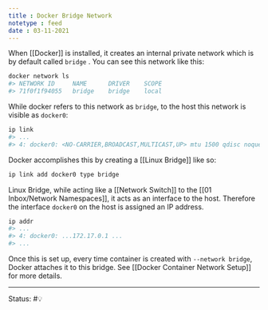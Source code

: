 ```yaml
---
title : Docker Bridge Network
notetype : feed
date : 03-11-2021
---
```


When [[Docker]] is installed, it creates an internal private network which is by default called `bridge` . You can see this network like this:

```bash
docker network ls
#> NETWORK ID     NAME      DRIVER    SCOPE
#> 71f0f1f94055   bridge    bridge    local
```

While docker refers to this network as `bridge`, to the host this network is visible as `docker0`:

```bash
ip link
#> ...
#> 4: docker0: <NO-CARRIER,BROADCAST,MULTICAST,UP> mtu 1500 qdisc noqueue state DOWN mode DEFAULT group default
```

Docker accomplishes this by creating a [[Linux Bridge]] like so:

```bash
ip link add docker0 type bridge
```

Linux Bridge, while acting like a [[Network Switch]] to the [[01 Inbox/Network Namespaces]], it acts as an interface to the host. Therefore the interface `docker0` on the host is assigned an IP address.

```bash
ip addr
#> ...
#> 4: docker0: ...172.17.0.1 ...
#> ...
```

Once this is set up, every time container is created with `--network bridge`, Docker attaches it to this bridge. See [[Docker Container Network Setup]] for more details.




-----

Status: #💡 

